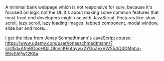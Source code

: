 A minimal bank webpage which is not responsive for sure, because it's focused on logic not the UI.
It's about making some common features that most front end developers might use with JavaScript.
Features like: slow scroll, lazy scroll, lazy loading images, tabbed component, modal window, slide bar and more...

I get the idea from Jonas Schmedtmann's JavaScript course: https://www.udemy.com/user/jonasschmedtmann/?srsltid=AfmBOooHQjLOInncKFpfqywx2YGoZexVWS54Q0DMphq-BBvEAPw12K8a
